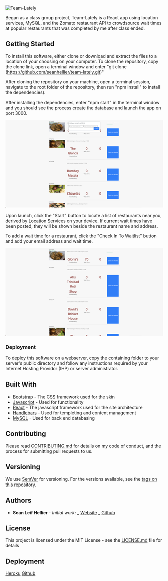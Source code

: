 ![Team-Lately](./public/image/indexPage.png)

Began as a class group project, Team-Lately is a React app using location services, MySQL, and the Zomato restaurant API to crowdsource wait times at popular restaurants that was completed by me after class ended.

## Getting Started

To install this software, either clone or download and extract the files to a location of your choosing on your computer. To clone the repository, copy the clone link, open a terminal window and enter "git clone (https://github.com/seanhellier/team-lately.git)"

After cloning the repository on your machine, open a terminal session, navigate to the root folder of the repository, then run "npm install" to install the dependencies).

After installing the dependencies, enter "npm start" in the terminal window and you should see the process create the database and launch the app on port 3000.

![Use](./public/image/modalForm.png)

Upon launch, click the "Start" button to locate a list of restaurants near you, derived by Location Services on your device. If current wait times have been posted, they will be shown beside the restaurant name and address.

To add a wait time for a restaurant, click the "Check In To Waitlist" button and add your email address and wait time.

![Wait Times](./public/image/waitTimes.png)

### Deployment

To deploy this software on a webserver, copy the containing folder to your server's public directory and follow any instructions required by your Internet Hosting Providor (IHP) or server administrator.

## Built With

- [Bootstrap](http://www.getbootstrap.com) - The CSS framework used for the skin
- [Javascript](https://www.javascript.com/) - Used for functionality
- [React](https://reactjs.org/) - The javascript framework used for the site architecture
- [Handlebars](https://handlebarsjs.com/) - Used for templeting and content management
- [MySQL](https://www.mysql.com/) - Used for back end databasing

## Contributing

Please read [CONTRIBUTING.md](https://github.com/seanhellier/slh_portfolio/blob/master/contributing.md) for details on my code of conduct, and the process for submitting pull requests to us.

## Versioning

We use [SemVer](http://semver.org/) for versioning. For the versions available, see the [tags on this repository](https://github.com/your/project/tags).

## Authors

- **Sean Leif Hellier** - _Initial work:_
  _ [Website](http://www.seanhellier.com)
  _ [Github](https://github.com/seanhellier/slh_portfolio)

## License

This project is licensed under the MIT License - see the [LICENSE.md](LICENSE.md) file for details

## Deployment

[Heroku](https://team-lately.herokuapp.com/#searchBtn)
[Github](https://github.com/seanhellier/team-lately)

